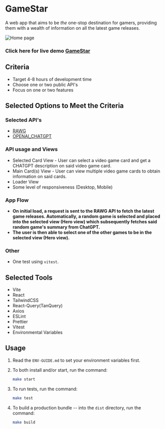 # GameStar

A web app that aims to be *the* one-stop destination for gamers, providing them with a wealth of information on all the latest game releases.

![Home page](https://github.com/shindigira/GameStar/blob/main/public/GameStar-example.png?raw=true "GameStar")

### Click here for live demo   <a href="https://game-star.vercel.app/">GameStar</a>

## Criteria

- Target 4-8 hours of development time
- Choose one or two public API's
- Focus on one or two features

## Selected Options to Meet the Criteria

### Selected API's

- [RAWG](https://rawgthedocs.orels.sh/)
- [OPENAI_CHATGPT](https://platform.openai.com/docs/api-reference/completions)

### API usage and Views

* Selected Card View - User can select a video game card and get a CHATGPT description on said video game card.
* Main Card(s) View - User can view multiple video game cards to obtain information on said cards.
* Loader View
* Some level of responsiveness (Desktop, Mobile)

### App Flow

- **On initial load, a request is sent to the RAWG API to fetch the latest game releases. Automatically, a random game is selected and placed into the selected view (Hero view) which subsequently fetches said random game's summary from ChatGPT.**
- **The user is then able to select one of the other games to be in the selected view (Hero view).**

### Other

- One test using `vitest`.

## Selected Tools

- Vite
- React
- TailwindCSS
- React-Query(TanQuery)
- Axios
- ESLint
- Prettier
- Vitest
- Environmental Variables

## Usage

1.  Read the `ENV-GUIDE.md` to set your environment variables first.

2.  To both install and/or start, run the command:

    ```sh
    make start
    ```

3.  To run tests, run the command:

    ```sh
    make test
    ```

4.  To build a production bundle -- into the `dist` directory, run the command:

    ```sh
    make build
    ```
